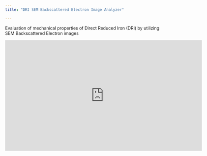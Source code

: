 ```yaml
---
title: "DRI SEM Backscattered Electron Image Analyzer"

---
```


Evaluation of mechanical properties of Direct Reduced Iron (DRI) by utilizing SEM Backscattered Electron images

<iframe width="640" height="360" src="https://youtube.com/embed/03C1qXk-r1I" frameborder="0" allowfullscreen></iframe>